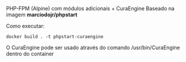 PHP-FPM (Alpine) com módulos adicionais + CuraEngine
Baseado na imagem **marciodojr/phpstart**

Como executar:
```
docker build . -t phpstart-curaengine
```

O CuraEngine pode ser usado através do comando /usr/bin/CuraEngine dentro do container
